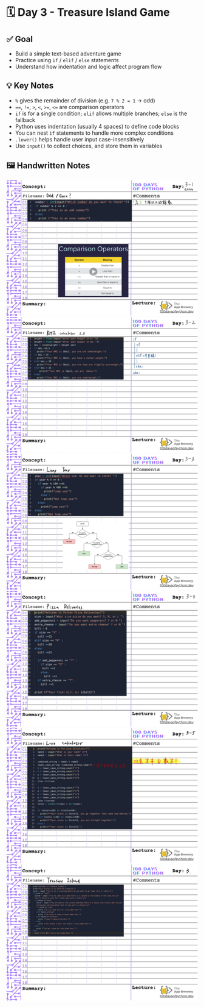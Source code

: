 # 🗓️ Day 3 - Treasure Island Game

## ✅ Goal
- Build a simple text-based adventure game
- Practice using `if` / `elif` / `else` statements
- Understand how indentation and logic affect program flow

## 💡 Key Notes
- `%` gives the remainder of division (e.g. `7 % 2 = 1` → odd)
- `==`, `!=`, `>`, `<`, `>=`, `<=` are comparison operators
- `if` is for a single condition; `elif` allows multiple branches; `else` is the fallback
- Python uses indentation (usually 4 spaces) to define code blocks
- You can nest `if` statements to handle more complex conditions
- `.lower()` helps handle user input case-insensitively
- Use `input()` to collect choices, and store them in variables

## 🖼️ Handwritten Notes
![My flowchart](./100%20days%20of%20Python%203-1.jpg)
![My flowchart](./100%20days%20of%20Python%203-2.jpg)
![My flowchart](./100%20days%20of%20Python%203-3.jpg)
![My flowchart](./100%20days%20of%20Python%203-4.jpg)
![My flowchart](./100%20days%20of%20Python%203-5.jpg)
![My flowchart](./100%20days%20of%20Python%203-end.jpg)
